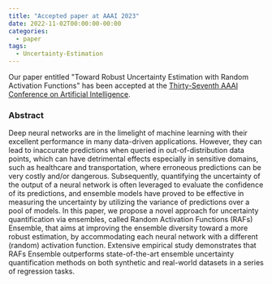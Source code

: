 ```yaml
---
title: "Accepted paper at AAAI 2023"
date: 2022-11-02T00:00:00-00:00
categories:
  - paper
tags:
  - Uncertainty-Estimation
---
```


Our paper entitled "Toward Robust Uncertainty Estimation with Random Activation Functions" has been accepted at the [Thirty-Seventh AAAI Conference on Artificial Intelligence](https://aaai.org/Conferences/AAAI-23/). 

### Abstract
Deep neural networks are in the limelight of machine learning with their excellent performance in many data-driven applications. However, they can lead to inaccurate predictions when queried in out-of-distribution data points, which can have detrimental effects especially in sensitive domains, such as healthcare and transportation, where erroneous predictions can be very costly and/or dangerous. Subsequently, quantifying the uncertainty of the output of a neural network is often leveraged to evaluate the confidence of its predictions, and ensemble models have proved to be effective in measuring the uncertainty by utilizing the variance of predictions over a pool of models. In this paper, we propose a novel approach for uncertainty quantification via ensembles, called Random Activation Functions (RAFs) Ensemble, that aims at improving the ensemble diversity toward a more robust estimation, by accommodating each neural network with a different (random) activation function. Extensive empirical study demonstrates that RAFs Ensemble outperforms state-of-the-art ensemble uncertainty quantification methods on both synthetic and real-world datasets in a series of regression tasks.